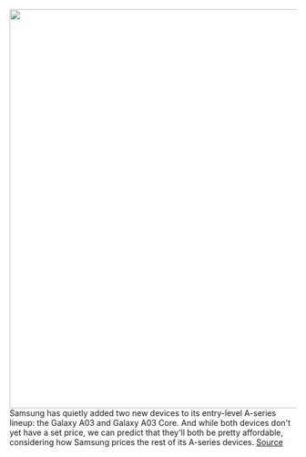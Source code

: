 <img src='https://cdn.vox-cdn.com/thumbor/Xurjom_hOHu94hewR9okXpTa8BI=/0x27:650x494/1200x800/filters:focal(264x120:368x224)/cdn.vox-cdn.com/uploads/chorus_image/image/70195940/samsung_galaxy_ao03_core.0.jpeg' width='700px' /><br/>
Samsung has quietly added two new devices to its entry-level A-series lineup: the Galaxy A03 and Galaxy A03 Core. And while both devices don't yet have a set price, we can predict that they'll both be pretty affordable, considering how Samsung prices the rest of its A-series devices.
<a href='https://www.theverge.com/2021/11/26/22803391/samsung-galaxy-a03-core-bargains'> Source <a/>